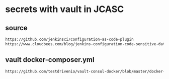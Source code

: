 # secrets with vault in JCASC

## source

```txt
https://github.com/jenkinsci/configuration-as-code-plugin
https://www.cloudbees.com/blog/jenkins-configuration-code-sensitive-data
```

## vault docker-composer.yml

```txt
https://github.com/testdrivenio/vault-consul-docker/blob/master/docker-compose.yml
```
